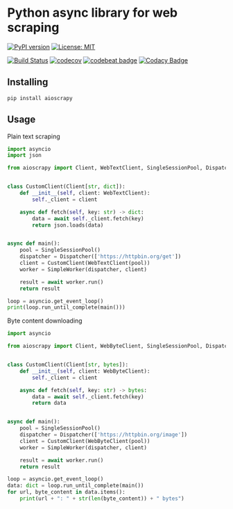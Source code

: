 # Python async library for web scraping

[![PyPI version](https://badge.fury.io/py/aioscrapy.svg)](https://badge.fury.io/py/aioscrapy)
[![License: MIT](https://img.shields.io/badge/License-MIT-green.svg)](https://github.com/eugen1j/aioscrapy/blob/master/LICENSE)

[![Build Status](https://travis-ci.org/eugen1j/aioscrapy.svg?branch=master)](https://travis-ci.org/eugen1j/aioscrapy)
[![codecov](https://codecov.io/gh/eugen1j/aioscrapy/branch/master/graph/badge.svg)](https://codecov.io/gh/eugen1j/aioscrapy)
[![codebeat badge](https://codebeat.co/badges/c494c251-c554-4f61-be57-6ca484ae7ba9)](https://codebeat.co/projects/github-com-eugen1j-aioscrapy-master) 
[![Codacy Badge](https://api.codacy.com/project/badge/Grade/54e3d1b41bed4c9fb62e25483d1fe1eb)](https://www.codacy.com/app/eugen1j/aioscrapy?utm_source=github.com&amp;utm_medium=referral&amp;utm_content=eugen1j/aioscrapy&amp;utm_campaign=Badge_Grade)

## Installing

    pip install aioscrapy

## Usage

Plain text scraping
```python
import asyncio
import json

from aioscrapy import Client, WebTextClient, SingleSessionPool, Dispatcher, SimpleWorker


class CustomClient(Client[str, dict]):
    def __init__(self, client: WebTextClient):
        self._client = client

    async def fetch(self, key: str) -> dict:
        data = await self._client.fetch(key)
        return json.loads(data)


async def main():
    pool = SingleSessionPool()
    dispatcher = Dispatcher(['https://httpbin.org/get'])
    client = CustomClient(WebTextClient(pool))
    worker = SimpleWorker(dispatcher, client)

    result = await worker.run()
    return result

loop = asyncio.get_event_loop()
print(loop.run_until_complete(main()))
```

Byte content downloading
```python
import asyncio

from aioscrapy import Client, WebByteClient, SingleSessionPool, Dispatcher, SimpleWorker


class CustomClient(Client[str, bytes]):
    def __init__(self, client: WebByteClient):
        self._client = client

    async def fetch(self, key: str) -> bytes:
        data = await self._client.fetch(key)
        return data


async def main():
    pool = SingleSessionPool()
    dispatcher = Dispatcher(['https://httpbin.org/image'])
    client = CustomClient(WebByteClient(pool))
    worker = SimpleWorker(dispatcher, client)

    result = await worker.run()
    return result

loop = asyncio.get_event_loop()
data: dict = loop.run_until_complete(main())
for url, byte_content in data.items():
    print(url + ": " + str(len(byte_content)) + " bytes")
```